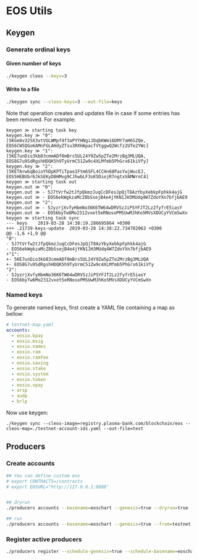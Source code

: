 # EOS Utils

## Keygen

### Generate ordinal keys

#### Given number of keys

```bash
./keygen cleos --keys=3
```

#### Write to a file

```bash
./keygen sync --cleos-keys=3 --out-file=keys
```

Note that operation creates and updates file in case if some entries has been removed. For example:

```
keygen ≫ starting task key
keygen.key ≫ "0": [5KGe8v32SX3vtVGLWMpf4f3aPYYHNgiJDqbKWm16DMY7aH6SZQe, EOS6CWSQGo6AMnFGLAHdyZTsu3RXHApacfVtggwQ2Wcfz2UTe2YWc]
keygen.key ≫ "1": [5KE7unDio3kb83cmmADf8mBrs5UL24Y9Zw5pZTe2MrzBg3MLUQA, EOS8G7u9SdRgshHDQK5h9TyUrmC51Zw9c4XLMfmb5PhGrx61kiVfy]
keygen.key ≫ "2": [5KETArwbqBoioYhDpKPTiTpao1Ftm6SFL4CCHn68PasYwjWucEJ, EOS5HEBUbr6JkSEKyD8HMvg9CJhwbLF3sK5DiojR7ngtxVAMWrnC4]
keygen ≫ starting task out
keygen.out ≫ "0":
keygen.out ≫ - 5J7tVrfw2tJfpQkmzJuqCcDFesJpQjT8AzYbyXebkpFphkk4ajG
keygen.out ≫ - EOS6ekWgkzaMcZ8bSsejB4e4jYKN1JH3MUdq4W7ZdoYXn7bfjbAE9
keygen.out ≫ "2":
keygen.out ≫ - 5JyzrjXvfyHbmNo36K6TW64wDRVSzJiPSYFJT2Lz2fyfrE5iasY
keygen.out ≫ - EOS6byTw6Mo2312vxet5eRNosoPMSUwMJhKo5MVsXDUCyYVCmSwXn
keygen ≫ starting task sync
--- keys	2019-03-28 14:38:19.286695864 +0300
+++ .21739-keys-update	2019-03-28 14:38:22.734782063 +0300
@@ -1,6 +1,9 @@
"0":
- 5J7tVrfw2tJfpQkmzJuqCcDFesJpQjT8AzYbyXebkpFphkk4ajG
- EOS6ekWgkzaMcZ8bSsejB4e4jYKN1JH3MUdq4W7ZdoYXn7bfjbAE9
+"1":
+- 5KE7unDio3kb83cmmADf8mBrs5UL24Y9Zw5pZTe2MrzBg3MLUQA
+- EOS8G7u9SdRgshHDQK5h9TyUrmC51Zw9c4XLMfmb5PhGrx61kiVfy
"2":
- 5JyzrjXvfyHbmNo36K6TW64wDRVSzJiPSYFJT2Lz2fyfrE5iasY
- EOS6byTw6Mo2312vxet5eRNosoPMSUwMJhKo5MVsXDUCyYVCmSwXn
```

### Named keys

To generate named keys, first create a YAML file containing a map as bellow:

```yaml
# testnet-map.yaml
accounts:
  - eosio.bpay
  - eosio.msig
  - eosio.names
  - eosio.ram
  - eosio.ramfee
  - eosio.saving
  - eosio.stake
  - eosio.system
  - eosio.token
  - eosio.vpay
  - arsp
  - audp
  - brlp
```

Now use keygen:

```
./keygen sync --cleos-image=registry.plasma-bank.com/blockchain/eos --cleos-map=./testnet-account-ids.yaml --out-file=test
```


## Producers

### Create accounts

```bash
## You can define custom env
# export CONTRACTS=/contracts
# export EOSURL="http://127.0.0.1:8888"


## dryrun
./producers accounts --basename=eoschart --genesis=true --dryrun=true --from=testnet.yaml

## run
./producers accounts --basename=eoschart --genesis=true --from=testnet.yaml
```

### Register active producers

```bash
./producers register --schedule-genesis=true --schedule-basename=eoschart --schedule-from=testnet.yaml
```
